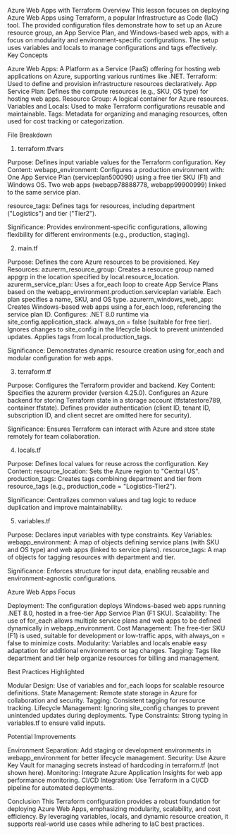Azure Web Apps with Terraform
Overview
This lesson focuses on deploying Azure Web Apps using Terraform, a popular Infrastructure as Code (IaC) tool. The provided configuration files demonstrate how to set up an Azure resource group, an App Service Plan, and Windows-based web apps, with a focus on modularity and environment-specific configurations. The setup uses variables and locals to manage configurations and tags effectively.
Key Concepts

Azure Web Apps: A Platform as a Service (PaaS) offering for hosting web applications on Azure, supporting various runtimes like .NET.
Terraform: Used to define and provision infrastructure resources declaratively.
App Service Plan: Defines the compute resources (e.g., SKU, OS type) for hosting web apps.
Resource Group: A logical container for Azure resources.
Variables and Locals: Used to make Terraform configurations reusable and maintainable.
Tags: Metadata for organizing and managing resources, often used for cost tracking or categorization.

File Breakdown
1. terraform.tfvars

Purpose: Defines input variable values for the Terraform configuration.
Key Content:
webapp_environment: Configures a production environment with:
One App Service Plan (serviceplan500090) using a free tier SKU (F1) and Windows OS.
Two web apps (webapp78888778, webapp99900999) linked to the same service plan.


resource_tags: Defines tags for resources, including department ("Logistics") and tier ("Tier2").


Significance: Provides environment-specific configurations, allowing flexibility for different environments (e.g., production, staging).

2. main.tf

Purpose: Defines the core Azure resources to be provisioned.
Key Resources:
azurerm_resource_group: Creates a resource group named appgrp in the location specified by local.resource_location.
azurerm_service_plan: Uses a for_each loop to create App Service Plans based on the webapp_environment.production.serviceplan variable. Each plan specifies a name, SKU, and OS type.
azurerm_windows_web_app: Creates Windows-based web apps using a for_each loop, referencing the service plan ID. Configures:
.NET 8.0 runtime via site_config.application_stack.
always_on = false (suitable for free tier).
Ignores changes to site_config in the lifecycle block to prevent unintended updates.
Applies tags from local.production_tags.




Significance: Demonstrates dynamic resource creation using for_each and modular configuration for web apps.

3. terraform.tf

Purpose: Configures the Terraform provider and backend.
Key Content:
Specifies the azurerm provider (version 4.25.0).
Configures an Azure backend for storing Terraform state in a storage account (tfstatestore789, container tfstate).
Defines provider authentication (client ID, tenant ID, subscription ID, and client secret are omitted here for security).


Significance: Ensures Terraform can interact with Azure and store state remotely for team collaboration.

4. locals.tf

Purpose: Defines local values for reuse across the configuration.
Key Content:
resource_location: Sets the Azure region to "Central US".
production_tags: Creates tags combining department and tier from resource_tags (e.g., production_code = "Logistics-Tier2").


Significance: Centralizes common values and tag logic to reduce duplication and improve maintainability.

5. variables.tf

Purpose: Declares input variables with type constraints.
Key Variables:
webapp_environment: A map of objects defining service plans (with SKU and OS type) and web apps (linked to service plans).
resource_tags: A map of objects for tagging resources with department and tier.


Significance: Enforces structure for input data, enabling reusable and environment-agnostic configurations.

Azure Web Apps Focus

Deployment: The configuration deploys Windows-based web apps running .NET 8.0, hosted in a free-tier App Service Plan (F1 SKU).
Scalability: The use of for_each allows multiple service plans and web apps to be defined dynamically in webapp_environment.
Cost Management: The free-tier SKU (F1) is used, suitable for development or low-traffic apps, with always_on = false to minimize costs.
Modularity: Variables and locals enable easy adaptation for additional environments or tag changes.
Tagging: Tags like department and tier help organize resources for billing and management.

Best Practices Highlighted

Modular Design: Use of variables and for_each loops for scalable resource definitions.
State Management: Remote state storage in Azure for collaboration and security.
Tagging: Consistent tagging for resource tracking.
Lifecycle Management: Ignoring site_config changes to prevent unintended updates during deployments.
Type Constraints: Strong typing in variables.tf to ensure valid inputs.

Potential Improvements

Environment Separation: Add staging or development environments in webapp_environment for better lifecycle management.
Security: Use Azure Key Vault for managing secrets instead of hardcoding in terraform.tf (not shown here).
Monitoring: Integrate Azure Application Insights for web app performance monitoring.
CI/CD Integration: Use Terraform in a CI/CD pipeline for automated deployments.

Conclusion
This Terraform configuration provides a robust foundation for deploying Azure Web Apps, emphasizing modularity, scalability, and cost efficiency. By leveraging variables, locals, and dynamic resource creation, it supports real-world use cases while adhering to IaC best practices.
